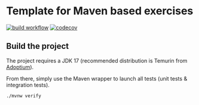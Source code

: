 # Template for Maven based exercises

[![build workflow](https://github.com/judiwiski/web_app_spring_training/.github/workflows/build.yml/badge.svg)](https://github.com/lernejo/maven_starter_template/actions)
[![codecov](https://codecov.io/gh/lernejo/maven_starter_template/branch/main/graph/badge.svg)](https://codecov.io/gh/lernejo/maven_starter_template)

## Build the project

The project requires a JDK 17 (recommended distribution is Temurin from [Adoptium](https://adoptium.net/)).

From there, simply use the Maven wrapper to launch all tests (unit tests & integration tests).

`./mvnw verify`
